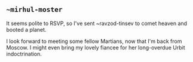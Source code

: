 ## `~mirhul-moster`
It seems polite to RSVP, so I've sent ~ravzod-tinsev to comet heaven and booted a planet.

I look forward to meeting some fellow Martians, now that I'm back from Moscow. I might even bring my lovely fiancee for her long-overdue Urbit indoctrination. 